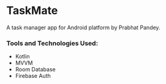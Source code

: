 # TaskMate

A task manager app for Android platform by Prabhat Pandey.

### Tools and Technologies Used: ###
- Kotlin
- MVVM
- Room Database
- Firebase Auth